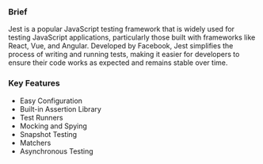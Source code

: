 ### Brief

Jest is a popular JavaScript testing framework that is widely used for testing JavaScript applications, particularly those built with frameworks like React, Vue, and Angular. Developed by Facebook, Jest simplifies the process of writing and running tests, making it easier for developers to ensure their code works as expected and remains stable over time.

### Key Features

- Easy Configuration
- Built-in Assertion Library
- Test Runners
- Mocking and Spying
- Snapshot Testing
- Matchers
- Asynchronous Testing